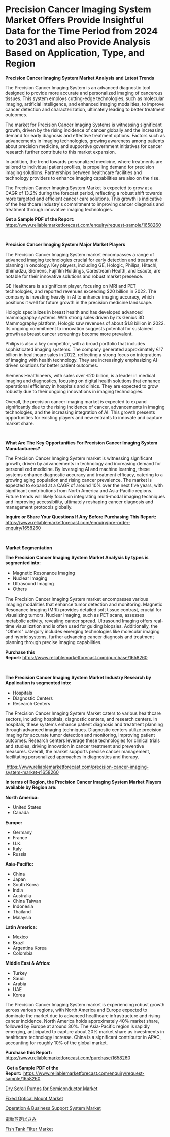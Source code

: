 <p><h1>Precision Cancer Imaging System Market Offers Provide Insightful Data for the Time Period from 2024 to 2031 and also Provide Analysis Based on Application, Type, and Region</h1></p><p><strong>Precision Cancer Imaging System Market Analysis and Latest Trends</strong></p>
<p><p>The Precision Cancer Imaging System is an advanced diagnostic tool designed to provide more accurate and personalized imaging of cancerous tissues. This system employs cutting-edge technologies, such as molecular imaging, artificial intelligence, and enhanced imaging modalities, to improve cancer detection and characterization, ultimately leading to better treatment outcomes. </p><p>The market for Precision Cancer Imaging Systems is witnessing significant growth, driven by the rising incidence of cancer globally and the increasing demand for early diagnosis and effective treatment options. Factors such as advancements in imaging technologies, growing awareness among patients about precision medicine, and supportive government initiatives for cancer research further contribute to this market expansion. </p><p>In addition, the trend towards personalized medicine, where treatments are tailored to individual patient profiles, is propelling demand for precision imaging solutions. Partnerships between healthcare facilities and technology providers to enhance imaging capabilities are also on the rise. </p><p>The Precision Cancer Imaging System Market is expected to grow at a CAGR of 13.2% during the forecast period, reflecting a robust shift towards more targeted and efficient cancer care solutions. This growth is indicative of the healthcare industry's commitment to improving cancer diagnosis and treatment through innovative imaging technologies.</p></p>
<p><strong>Get a Sample PDF of the Report:&nbsp;</strong> <a href="https://www.reliablemarketforecast.com/enquiry/request-sample/1658260?utm_campaign=1082&utm_medium=2&utm_source=Github&utm_content=ia&utm_term=28092024&utm_id=precision-cancer-imaging-system">https://www.reliablemarketforecast.com/enquiry/request-sample/1658260</a></p>
<p>&nbsp;</p>
<p><strong>Precision Cancer Imaging System Major Market Players</strong></p>
<p><p>The Precision Cancer Imaging System market encompasses a range of advanced imaging technologies crucial for early detection and treatment planning in oncology. Key players, including GE, Hologic, Philips, Hitachi, Shimadzu, Siemens, Fujifilm Holdings, Carestream Health, and Esaote, are notable for their innovative solutions and robust market presence.</p><p>GE Healthcare is a significant player, focusing on MRI and PET technologies, and reported revenues exceeding $20 billion in 2022. The company is investing heavily in AI to enhance imaging accuracy, which positions it well for future growth in the precision medicine landscape.</p><p>Hologic specializes in breast health and has developed advanced mammography systems. With strong sales driven by its Genius 3D Mammography platform, Hologic saw revenues of about $1.8 billion in 2022. Its ongoing commitment to innovation suggests potential for sustained growth as breast cancer screenings become more prevalent.</p><p>Philips is also a key competitor, with a broad portfolio that includes sophisticated imaging systems. The company generated approximately €17 billion in healthcare sales in 2022, reflecting a strong focus on integrations of imaging with health technology. They are increasingly emphasizing AI-driven solutions for better patient outcomes.</p><p>Siemens Healthineers, with sales over €20 billion, is a leader in medical imaging and diagnostics, focusing on digital health solutions that enhance operational efficiency in hospitals and clinics. They are expected to grow robustly due to their ongoing innovations in imaging technologies.</p><p>Overall, the precision cancer imaging market is expected to expand significantly due to the rising incidence of cancer, advancements in imaging technologies, and the increasing integration of AI. This growth presents opportunities for existing players and new entrants to innovate and capture market share.</p></p>
<p>&nbsp;</p>
<p><strong>What Are The Key Opportunities For Precision Cancer Imaging System Manufacturers?</strong></p>
<p><p>The Precision Cancer Imaging System market is witnessing significant growth, driven by advancements in technology and increasing demand for personalized medicine. By leveraging AI and machine learning, these systems enhance diagnostic accuracy and treatment efficacy, catering to a growing aging population and rising cancer prevalence. The market is expected to expand at a CAGR of around 10% over the next five years, with significant contributions from North America and Asia-Pacific regions. Future trends will likely focus on integrating multi-modal imaging techniques and improving accessibility, ultimately reshaping cancer diagnosis and management protocols globally.</p></p>
<p><strong>Inquire or Share Your Questions If Any Before Purchasing This Report:</strong> <a href="https://www.reliablemarketforecast.com/enquiry/pre-order-enquiry/1658260?utm_campaign=1082&utm_medium=2&utm_source=Github&utm_content=ia&utm_term=28092024&utm_id=precision-cancer-imaging-system">https://www.reliablemarketforecast.com/enquiry/pre-order-enquiry/1658260</a></p>
<p>&nbsp;</p>
<p><strong>Market Segmentation</strong></p>
<p><strong>The Precision Cancer Imaging System Market Analysis by types is segmented into:</strong></p>
<p><ul><li>Magnetic Resonance Imaging</li><li>Nuclear Imaging</li><li>Ultrasound Imaging</li><li>Others</li></ul></p>
<p><p>The Precision Cancer Imaging System market encompasses various imaging modalities that enhance tumor detection and monitoring. Magnetic Resonance Imaging (MRI) provides detailed soft tissue contrast, crucial for visualizing tumors. Nuclear Imaging, such as PET scans, assesses metabolic activity, revealing cancer spread. Ultrasound Imaging offers real-time visualization and is often used for guiding biopsies. Additionally, the "Others" category includes emerging technologies like molecular imaging and hybrid systems, further advancing cancer diagnosis and treatment planning through precise imaging capabilities.</p></p>
<p><strong>Purchase this Report:&nbsp;</strong><a href="https://www.reliablemarketforecast.com/purchase/1658260?utm_campaign=1082&utm_medium=2&utm_source=Github&utm_content=ia&utm_term=28092024&utm_id=precision-cancer-imaging-system">https://www.reliablemarketforecast.com/purchase/1658260</a></p>
<p>&nbsp;</p>
<p><strong>The Precision Cancer Imaging System Market Industry Research by Application is segmented into:</strong></p>
<p><ul><li>Hospitals</li><li>Diagnostic Centers</li><li>Research Centers</li></ul></p>
<p><p>The Precision Cancer Imaging System Market caters to various healthcare sectors, including hospitals, diagnostic centers, and research centers. In hospitals, these systems enhance patient diagnosis and treatment planning through advanced imaging techniques. Diagnostic centers utilize precision imaging for accurate tumor detection and monitoring, improving patient outcomes. Research centers leverage these technologies for clinical trials and studies, driving innovation in cancer treatment and preventive measures. Overall, the market supports precise cancer management, facilitating personalized approaches in diagnostics and therapy.</p></p>
<p><a href="https://www.reliablemarketforecast.com/precision-cancer-imaging-system-market-r1658260?utm_campaign=1082&utm_medium=2&utm_source=Github&utm_content=ia&utm_term=28092024&utm_id=precision-cancer-imaging-system">&nbsp;https://www.reliablemarketforecast.com/precision-cancer-imaging-system-market-r1658260</a></p>
<p><strong>In terms of Region, the Precision Cancer Imaging System Market Players available by Region are:</strong></p>
<p>
    <p> <strong> North America: </strong>
        <ul>
            <li>United States</li>
            <li>Canada</li>
        </ul>
        </p> 
    <p> <strong> Europe: </strong>
        <ul>
            <li>Germany</li>
            <li>France</li>
            <li>U.K.</li>
            <li>Italy</li>
            <li>Russia</li>
        </ul>
        </p> 
    <p> <strong> Asia-Pacific: </strong>
        <ul>
            <li>China</li>
            <li>Japan</li>
            <li>South Korea</li>
            <li>India</li>
            <li>Australia</li>
            <li>China Taiwan</li>
            <li>Indonesia</li>
            <li>Thailand</li>
            <li>Malaysia</li>
        </ul>
        </p> 
    <p> <strong> Latin America: </strong>
        <ul>
            <li>Mexico</li>
            <li>Brazil</li>
            <li>Argentina Korea</li>
            <li>Colombia</li>
        </ul>
        </p> 
    <p> <strong> Middle East & Africa: </strong>
        <ul>
            <li>Turkey</li>
            <li>Saudi</li>
            <li>Arabia</li>
            <li>UAE</li>
            <li>Korea</li>
        </ul>
    </p>
    </p>
<p><p>The Precision Cancer Imaging System market is experiencing robust growth across various regions, with North America and Europe expected to dominate the market due to advanced healthcare infrastructure and rising cancer incidence. North America holds approximately 40% market share, followed by Europe at around 30%. The Asia-Pacific region is rapidly emerging, anticipated to capture about 20% market share as investments in healthcare technology increase. China is a significant contributor in APAC, accounting for roughly 10% of the global market.</p></p>
<p><strong>Purchase this Report: </strong><a href="https://www.reliablemarketforecast.com/purchase/1658260?utm_campaign=1082&utm_medium=2&utm_source=Github&utm_content=ia&utm_term=28092024&utm_id=precision-cancer-imaging-system">https://www.reliablemarketforecast.com/purchase/1658260</a></p>
<p>&nbsp;<strong>Get a Sample PDF of the Report:&nbsp;&nbsp;</strong><a href="https://www.reliablemarketforecast.com/enquiry/request-sample/1658260?utm_campaign=1082&utm_medium=2&utm_source=Github&utm_content=ia&utm_term=28092024&utm_id=precision-cancer-imaging-system">https://www.reliablemarketforecast.com/enquiry/request-sample/1658260</a></p>
<p><strong></strong></p>
<p><p><a href="https://github.com/DorinaOsmani364/Market-Research-Report-List-1/blob/main/dry-scroll-pumps-for-semiconductor-market.md?utm_campaign=1082&utm_medium=2&utm_source=Github&utm_content=ia&utm_term=28092024&utm_id=precision-cancer-imaging-system">Dry Scroll Pumps for Semiconductor Market</a></p><p><a href="https://github.com/NorbertYates/Market-Research-Report-List-7/blob/main/fixed-optical-mount-market.md?utm_campaign=1082&utm_medium=2&utm_source=Github&utm_content=ia&utm_term=28092024&utm_id=precision-cancer-imaging-system">Fixed Optical Mount Market</a></p><p><a href="https://issuu.com/reportprime-2/docs/operation-business-support-system-m_f6f49ce8bb403c?utm_campaign=1082&utm_medium=2&utm_source=Github&utm_content=ia&utm_term=28092024&utm_id=precision-cancer-imaging-system">Operation & Business Support System Market</a></p><p><a href="https://github.com/lababdou/Market-Research-Report-List-6/blob/main/988288915809.md?utm_campaign=1082&utm_medium=2&utm_source=Github&utm_content=ia&utm_term=28092024&utm_id=precision-cancer-imaging-system">電動剪定ばさみ</a></p><p><a href="https://www.linkedin.com/pulse/fish-tank-filter-industry-analysis-report-its-market-fmype?trackingId=dVZdJqh1SJ%2BXHiBCgy5CJA%3D%3D&utm_campaign=1082&utm_medium=2&utm_source=Github&utm_content=ia&utm_term=28092024&utm_id=precision-cancer-imaging-system">Fish Tank Filter Market</a></p></p>